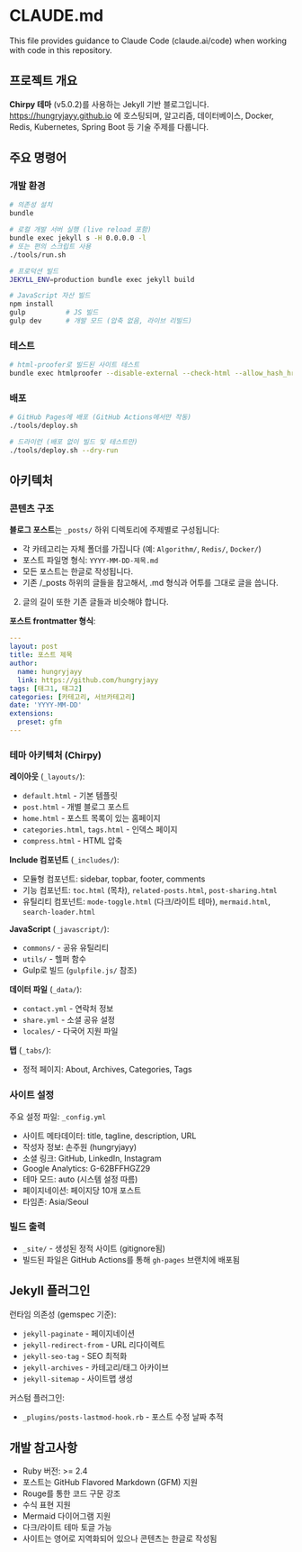 # CLAUDE.md

This file provides guidance to Claude Code (claude.ai/code) when working with code in this repository.

## 프로젝트 개요

**Chirpy 테마** (v5.0.2)를 사용하는 Jekyll 기반 블로그입니다. https://hungryjayy.github.io 에 호스팅되며, 알고리즘, 데이터베이스, Docker, Redis, Kubernetes, Spring Boot 등 기술 주제를 다룹니다.

## 주요 명령어

### 개발 환경
```bash
# 의존성 설치
bundle

# 로컬 개발 서버 실행 (live reload 포함)
bundle exec jekyll s -H 0.0.0.0 -l
# 또는 편의 스크립트 사용
./tools/run.sh

# 프로덕션 빌드
JEKYLL_ENV=production bundle exec jekyll build

# JavaScript 자산 빌드
npm install
gulp          # JS 빌드
gulp dev      # 개발 모드 (압축 없음, 라이브 리빌드)
```

### 테스트
```bash
# html-proofer로 빌드된 사이트 테스트
bundle exec htmlproofer --disable-external --check-html --allow_hash_href _site
```

### 배포
```bash
# GitHub Pages에 배포 (GitHub Actions에서만 작동)
./tools/deploy.sh

# 드라이런 (배포 없이 빌드 및 테스트만)
./tools/deploy.sh --dry-run
```

## 아키텍처

### 콘텐츠 구조

**블로그 포스트**는 `_posts/` 하위 디렉토리에 주제별로 구성됩니다:

- 각 카테고리는 자체 폴더를 가집니다 (예: `Algorithm/`, `Redis/`, `Docker/`)
- 포스트 파일명 형식: `YYYY-MM-DD-제목.md`
- 모든 포스트는 한글로 작성됩니다.
- 기존 /_posts 하위의 글들을 참고해서, .md 형식과 어투를 그대로 글을 씁니다.
2. 글의 길이 또한 기존 글들과 비슷해야 합니다.

**포스트 frontmatter 형식**:

```yaml
---
layout: post
title: 포스트 제목
author:
  name: hungryjayy
  link: https://github.com/hungryjayy
tags: [태그1, 태그2]
categories: [카테고리, 서브카테고리]
date: 'YYYY-MM-DD'
extensions:
  preset: gfm
---
```

### 테마 아키텍처 (Chirpy)

**레이아웃** (`_layouts/`):
- `default.html` - 기본 템플릿
- `post.html` - 개별 블로그 포스트
- `home.html` - 포스트 목록이 있는 홈페이지
- `categories.html`, `tags.html` - 인덱스 페이지
- `compress.html` - HTML 압축

**Include 컴포넌트** (`_includes/`):
- 모듈형 컴포넌트: sidebar, topbar, footer, comments
- 기능 컴포넌트: `toc.html` (목차), `related-posts.html`, `post-sharing.html`
- 유틸리티 컴포넌트: `mode-toggle.html` (다크/라이트 테마), `mermaid.html`, `search-loader.html`

**JavaScript** (`_javascript/`):
- `commons/` - 공유 유틸리티
- `utils/` - 헬퍼 함수
- Gulp로 빌드 (`gulpfile.js/` 참조)

**데이터 파일** (`_data/`):
- `contact.yml` - 연락처 정보
- `share.yml` - 소셜 공유 설정
- `locales/` - 다국어 지원 파일

**탭** (`_tabs/`):
- 정적 페이지: About, Archives, Categories, Tags

### 사이트 설정

주요 설정 파일: `_config.yml`
- 사이트 메타데이터: title, tagline, description, URL
- 작성자 정보: 손주원 (hungryjayy)
- 소셜 링크: GitHub, LinkedIn, Instagram
- Google Analytics: G-62BFFHGZ29
- 테마 모드: auto (시스템 설정 따름)
- 페이지네이션: 페이지당 10개 포스트
- 타임존: Asia/Seoul

### 빌드 출력

- `_site/` - 생성된 정적 사이트 (gitignore됨)
- 빌드된 파일은 GitHub Actions를 통해 `gh-pages` 브랜치에 배포됨

## Jekyll 플러그인

런타임 의존성 (gemspec 기준):
- `jekyll-paginate` - 페이지네이션
- `jekyll-redirect-from` - URL 리다이렉트
- `jekyll-seo-tag` - SEO 최적화
- `jekyll-archives` - 카테고리/태그 아카이브
- `jekyll-sitemap` - 사이트맵 생성

커스텀 플러그인:
- `_plugins/posts-lastmod-hook.rb` - 포스트 수정 날짜 추적

## 개발 참고사항

- Ruby 버전: >= 2.4
- 포스트는 GitHub Flavored Markdown (GFM) 지원
- Rouge를 통한 코드 구문 강조
- 수식 표현 지원
- Mermaid 다이어그램 지원
- 다크/라이트 테마 토글 가능
- 사이트는 영어로 지역화되어 있으나 콘텐츠는 한글로 작성됨
